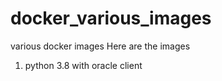 # docker_various_images
 various docker images
 Here are the images
 1. python 3.8 with oracle client
